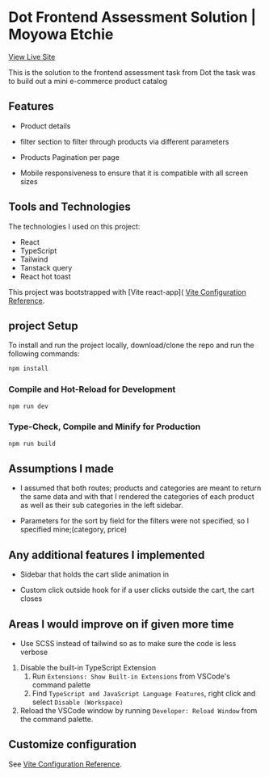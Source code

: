 # Dot Frontend Assessment Solution | Moyowa Etchie

[View Live Site](https://cowrywise-assessment-moyowa.netlify.app/)

This is the solution to the frontend assessment task from Dot the task was to build out a mini e-commerce product catalog

## Features

- Product details

- filter section to filter through products via different parameters

- Products Pagination per page

- Mobile responsiveness to ensure that it is compatible with all screen sizes

## Tools and Technologies

The technologies I used on this project:

- React
- TypeScript
- Tailwind
- Tanstack query
- React hot toast

This project was bootstrapped with [Vite react-app]( [Vite Configuration Reference](https://vitejs.dev/config/).

## project Setup

To install and run the project locally, download/clone the repo and run the following commands:

```sh
npm install
```

### Compile and Hot-Reload for Development

```sh
npm run dev
```

### Type-Check, Compile and Minify for Production

```sh
npm run build
```

## Assumptions I made

- I assumed that both routes; products and categories are meant to return the same data and with that I rendered the categories of each product as well as their sub categories in the left sidebar.

- Parameters for the sort by field for the filters were not specified, so I specified mine;(category, price)

## Any additional features I implemented

- Sidebar that holds the cart slide animation in

- Custom click outside hook for if a user clicks outside the cart, the cart closes

## Areas I would improve on if given more time

- Use SCSS instead of tailwind so as to make sure the code is less verbose

1. Disable the built-in TypeScript Extension
   1. Run `Extensions: Show Built-in Extensions` from VSCode's command palette
   2. Find `TypeScript and JavaScript Language Features`, right click and select `Disable (Workspace)`
2. Reload the VSCode window by running `Developer: Reload Window` from the command palette.

## Customize configuration

See [Vite Configuration Reference](https://vitejs.dev/config/).
